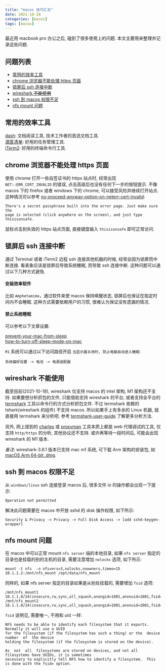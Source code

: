 ```yaml
---
title: "macos 技巧汇总"
date: 2021-10-28
categories: [macos]
tags: [macos]
---
```


最近用 macbook pro 办公之后, 碰到了很多使用上的问题. 本文主要用来整理并记录这些问题.

## 问题列表

* [常用的效率工具](常用的效率工具)
* [chrome 浏览器不能处理 https 页面](#chome-浏览器不能处理-https-页面)  
* [锁屏后 ssh 连接中断](#锁屏后-ssh-连接中断)  
* [wireshark ~~不能使用~~](#wireshark-不能使用)  
* [ssh 到 macos 权限不足](#ssh-到-macos-权限不足)
* [nfs mount 问题](#nfs-mount-问题)

## 常用的效率工具

[dash](https://kapeli.com/dash): 文档阅读工具, 技术工作者的首选文档工具.  
[滴答清单](https://www.dida365.com/): 好用的任务管理工具.  
[iTerm2](https://iterm2.com/): 好用的终端命令行工具.  

## chrome 浏览器不能处理 https 页面

使用 chrome 打开一些自签证书的 https 站点时, 经常出现 `NET::ERR_CERT_INVALID` 的错误, 点击高级后也没有任何下一步的按钮提示.  不像 macos 下的 firefox 或者 windows 下的 chrome, 可以接受风险并继续打开站点. 这种情况可以参考 [no-proceed-anyway-option-on-neterr-cert-invalid](https://stackoverflow.com/questions/58802767/no-proceed-anyway-option-on-neterr-cert-invalid-in-chrome-on-macos):

```
There's a secret passphrase built into the error page. Just make sure the 
page is selected (click anywhere on the screen), and just type thisisunsafe.
```

鼠标点击到失效的 https 站点页面, 直接键盘输入 `thisisunsafe` 即可正常访问.

## 锁屏后 ssh 连接中断

通过 Terminal 或者 iTerm2 远程 ssh 连接其他机器的时候, 经常会因为锁屏而中断连接. 看表象应该是锁屏后导致系统睡眠, 而导致 ssh 连接中断. 这种问题可以通过以下几种方式避免.

#### 安装效率软件

 比如 `Amphetamime`，通过软件来使 macos 保持唤醒状态, 锁屏后也保证在指定时间内不会睡眠. 这种方式需要依赖用户的习惯, 很难认为保证没有遗漏的情况.

#### 禁止系统睡眠

可以参考以下文章设置:

[prevent-your-mac-from-sleep](https://mackeeper.com/blog/prevent-your-mac-from-sleep/)  
[how-to-turn-off-sleep-mode-on-mac](https://www.hellotech.com/guide/for/how-to-turn-off-sleep-mode-on-mac)  

`M1` 系统可以通过以下访问路径开启 `当显示器关闭时, 防止电脑自动进入睡眠`:
```
系统偏好设置 -> 电池 -> 电源适配器
```

## wireshark 不能使用

截至目前(2021-10-18), wireshark 仅支持 macos 的 intel 架构, M1 架构还不支持. 如果要想分析抓包的文件, 只能借助支持 wireshark 的平台, 或者支持全平台的 [termshark](https://github.com/gcla/termshark) 工具以命令行的方式分析抓包文件.  不过 termshark 依赖的 tshark(wireshark 的组件) 不支持 macos. 所以如果手上有多余的 Linux 机器, 就直接用 termshark 来分析吧. 参考 [termshark-user-guide](https://github.com/gcla/termshark/blob/master/docs/UserGuide.md) 了解更多分析方法.

另外, 网上提到的 [charles](https://www.charlesproxy.com/) 或 [proxyman](https://proxyman.io/ ) 工具本质上都是 web 代理调试的工具, 仅支持 `http/https` 的分析, 其他协议还不支持. 或许再等待一段时间后, 可能会出现 wireshark 的 M1 版本.


*备注*: wireshark-3.6.1 版本已支持 mac m1 系统, 可下载 Arm 架构的安装包, 如 [macOS Arm 64-bit .dmg](https://1.as.dl.wireshark.org/osx/Wireshark%203.6.1%20Arm%2064.dmg).

## ssh 到 macos 权限不足

从 `windows/linux` ssh 连接登录 macos 后, 很多文件 io 的操作都会出现一下提示:
```
Operation not permitted
```

解决此问题需要在 macos 中开放 sshd 的 disk 操作权限, 如下所示:
```
Security & Privacy -> Privacy -> Full Disk Access -> [add sshd-keygen-wrapper]
```

## nfs mount 问题

在 macos 中可以正常 mount `nfs server` 端的本地目录, 如果 `nfs server` 指定的目录也是挂载的别的主机的目录, 需要注意增加 `nolocks` 选项, 如下所示:
```
mount -t nfs  -o nfsvers=3,nolocks,noowners,timeo=15 10.1.1.2:/mnt/nfs_mount /opt/data/nfs_mount
```

同样的, 如果 nfs server 指定的目录如果是从别处挂载的, 需要增加 `fsid` 选项:
```
/mnt/nfs_mount1     10.1.1.0/24(insecure,rw,sync,all_squash,anongid=1001,anonuid=1001,fsid=10001)
/mnt/nfs_mount2     10.1.1.0/24(insecure,rw,sync,all_squash,anongid=1001,anonuid=1001,fsid=10002)
```

`fsid` 说明见, 需要唯一, 不用和 uid 一样:
```
NFS needs to be able to identify each filesystem that it exports.  Normally it will use a UUID 
for the filesystem (if the filesystem has such a thing) or the  device  number  of  the device 
holding the filesystem (if the filesystem is stored on the device).

As  not  all  filesystems are stored on devices, and not all filesystems have UUIDs, it is sometimes 
necessary to explicitly tell NFS how to identify a filesystem.  This is done with the fsid= option.
```
